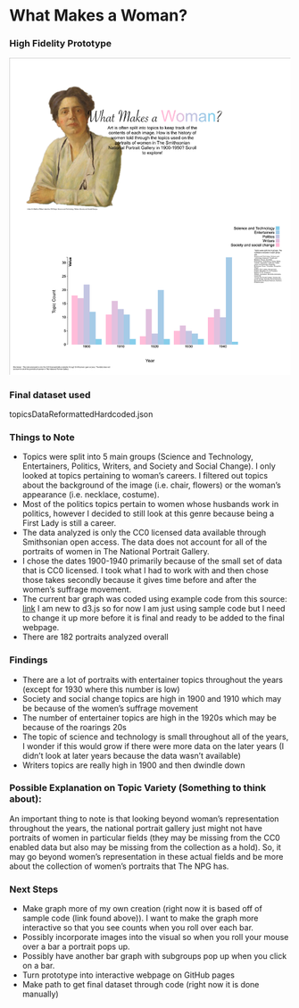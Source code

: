 # What Makes a Woman?
### High Fidelity Prototype
![](HighFidelityPrototype.png)
### Final dataset used
topicsDataReformattedHardcoded.json

### Things to Note
* Topics were split into 5 main groups (Science and Technology, Entertainers, Politics, Writers, and Society and Social Change). I only looked at topics pertaining to woman’s careers. I filtered out topics about the background of the image (i.e. chair, flowers) or the woman’s appearance (i.e. necklace, costume).
* Most of the politics topics pertain to women whose husbands work in politics, however I decided to still look at this genre because being a First Lady is still a career.
* The data analyzed is only the CC0 licensed data available through Smithsonian open access. The data does not account for all of the portraits of women in The National Portrait Gallery.
* I chose the dates 1900-1940 primarily because of the small set of data that is CC0 licensed. I took what I had to work with and then chose those takes secondly because it gives time before and after the women’s suffrage movement.
* The current bar graph was coded using example code from this source:
	[link](https://bl.ocks.org/bricedev/0d95074b6d83a77dc3ad)
I am new to d3.js so for now I am just using sample code but I need to 	change it up more before it is final and ready to be added to the final webpage.
* There are 182 portraits analyzed overall

### Findings
* There are a lot of portraits with entertainer topics throughout the years (except for 1930 where this number is low)
* Society and social change topics are high in 1900 and 1910 which may be because of the women’s suffrage movement
* The number of entertainer topics are high in the 1920s which may be because of the roarings 20s
* The topic of science and technology is small throughout all of the years, I wonder if this would grow if there were more data on the later years (I didn’t look at later years because the data wasn’t available)
* Writers topics are really high in 1900 and then dwindle down

### Possible Explanation on Topic Variety (Something to think about):

An important thing to note is that looking beyond woman’s representation throughout the years, the national portrait gallery just might not have portraits of women in particular fields (they may be missing from the CC0 enabled data but also may be missing from the collection as a hold). So, it may go beyond women’s representation in these actual fields and be more about the collection of women’s portraits that The NPG has.

### Next Steps
* Make graph more of my own creation (right now it is based off of sample code (link found above)). I want to make the graph more interactive so that you see counts when you roll over each bar.
* Possibly incorporate images into the visual so when you roll your mouse over a bar a portrait pops up.
* Possibly have another bar graph with subgroups pop up when you click on a bar.
* Turn prototype into interactive webpage on GitHub pages
* Make path to get final dataset through code (right now it is done manually)
